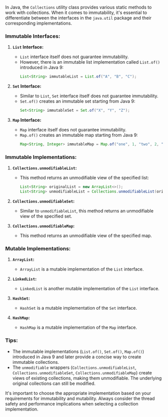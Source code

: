 In Java, the `Collections` utility class provides various static methods to work with collections. When it comes to immutability, it's essential to differentiate between the interfaces in the `java.util` package and their corresponding implementations.

### Immutable Interfaces:

1. **`List` Interface:**
   - `List` interface itself does not guarantee immutability.
   - However, there is an immutable list implementation called `List.of()` introduced in Java 9:
     ```java
     List<String> immutableList = List.of("A", "B", "C");
     ```

2. **`Set` Interface:**
   - Similar to `List`, `Set` interface itself does not guarantee immutability.
   - `Set.of()` creates an immutable set starting from Java 9:
     ```java
     Set<String> immutableSet = Set.of("X", "Y", "Z");
     ```

3. **`Map` Interface:**
   - `Map` interface itself does not guarantee immutability.
   - `Map.of()` creates an immutable map starting from Java 9:
     ```java
     Map<String, Integer> immutableMap = Map.of("one", 1, "two", 2, "three", 3);
     ```

### Immutable Implementations:

1. **`Collections.unmodifiableList`:**
   - This method returns an unmodifiable view of the specified list:
     ```java
     List<String> originalList = new ArrayList<>();
     List<String> unmodifiableList = Collections.unmodifiableList(originalList);
     ```

2. **`Collections.unmodifiableSet`:**
   - Similar to `unmodifiableList`, this method returns an unmodifiable view of the specified set.

3. **`Collections.unmodifiableMap`:**
   - This method returns an unmodifiable view of the specified map.

### Mutable Implementations:

1. **`ArrayList`:**
   - `ArrayList` is a mutable implementation of the `List` interface.

2. **`LinkedList`:**
   - `LinkedList` is another mutable implementation of the `List` interface.

3. **`HashSet`:**
   - `HashSet` is a mutable implementation of the `Set` interface.

4. **`HashMap`:**
   - `HashMap` is a mutable implementation of the `Map` interface.

### Tips:

- The immutable implementations (`List.of()`, `Set.of()`, `Map.of()`) introduced in Java 9 and later provide a concise way to create immutable collections.
- The `unmodifiable` wrappers (`Collections.unmodifiableList`, `Collections.unmodifiableSet`, `Collections.unmodifiableMap`) create views of existing collections, making them unmodifiable. The underlying original collections can still be modified.

It's important to choose the appropriate implementation based on your requirements for immutability and mutability. Always consider the thread safety and performance implications when selecting a collection implementation.